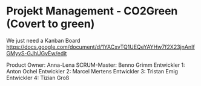 # Projekt Management - CO2Green (Covert to green)
We just need a Kanban Board
https://docs.google.com/document/d/1YACxvTQ1UEQeYAYHw7f2X23jnAnIfGMyvS-GJhUGvEw/edit

Product Owner: Anna-Lena
SCRUM-Master: Benno Grimm
Entwickler 1: Anton Ochel
Entwickler 2: Marcel Mertens
Entwickler 3: Tristan Emig
Entwickler 4: Tizian Groß
